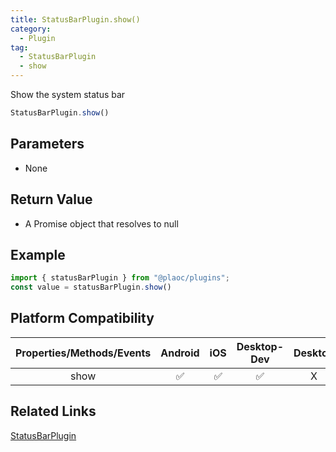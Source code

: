 ```yaml
---
title: StatusBarPlugin.show()
category:
  - Plugin
tag:
  - StatusBarPlugin
  - show
---
```


Show the system status bar  

```js  
StatusBarPlugin.show()
```

## Parameters

  - None

## Return Value

  - A Promise object that resolves to null  

## Example
```js
import { statusBarPlugin } from "@plaoc/plugins";
const value = statusBarPlugin.show()
```


## Platform Compatibility

| Properties/Methods/Events | Android | iOS | Desktop-Dev | Desktop |
|:------------:|:-------:|:---:|:-----------:|:-------:|
| show     | ✅      | ✅  | ✅          | X       |

## Related Links

[StatusBarPlugin](./index.md)